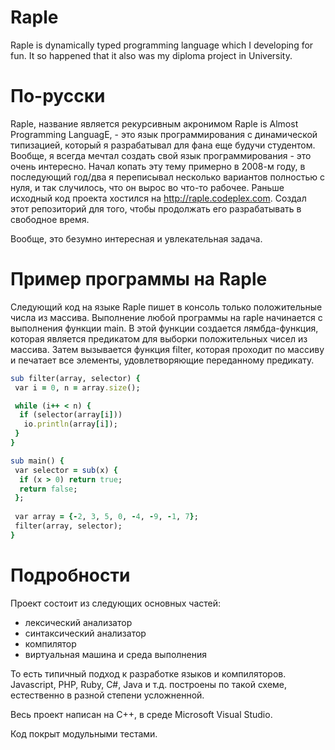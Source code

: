 Raple
=====

Raple is dynamically typed programming language which I developing for fun. It so happened that it also was my diploma project in University.

По-русски
=====

Raple, название является рекурсивным акронимом Raple is Almost Programming LanguagE, - это язык программирования с динамической типизацией, который я разрабатывал для фана еще будучи студентом. Вообще, я всегда мечтал создать свой язык программирования - это очень интересно. Начал копать эту тему примерно в 2008-м году, в последующий год/два я переписывал несколько вариантов полностью с нуля, и так случилось, что он вырос во что-то рабочее. Раньше исходный код проекта хостился на http://raple.codeplex.com.
Создал этот репозиторий для того, чтобы продолжать его разрабатывать в свободное время.

Вообще, это безумно интересная и увлекательная задача.

Пример программы на Raple
=====

Следующий код на языке Raple пишет в консоль только положительные числа из массива.
Выполнение любой программы на raple начинается с выполнения функции main. В этой функции создается лямбда-функция, которая является предикатом для выборки положительных чисел из массива. Затем вызывается функция filter, которая проходит по массиву и печатает все элементы, удовлетворяющие переданному предикату.

```ruby
sub filter(array, selector) {
 var i = 0, n = array.size();

 while (i++ < n) {
  if (selector(array[i]))
   io.println(array[i]);
 }
}

sub main() {
 var selector = sub(x) {
  if (x > 0) return true;
  return false;
 };
 
 var array = {-2, 3, 5, 0, -4, -9, -1, 7};
 filter(array, selector);
}
```


Подробности
=====

Проект состоит из следующих основных частей:
- лексический анализатор
- синтаксический анализатор
- компилятор
- виртуальная машина и среда выполнения

То есть типичный подход к разработке языков и компиляторов. Javascript, PHP, Ruby, C#, Java и т.д. построены по такой схеме, естественно в разной степени усложненной.

Весь проект написан на С++, в среде Microsoft Visual Studio.

Код покрыт модульными тестами.
